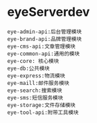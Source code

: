 # eyeServerdev

    eye-admin-api:后台管理模块
    eye-brand-api:品牌管理模块
    eye-cms-api:文章管理模块
    eye-common-api:通用的模块
    eye-core: 核心模块
    eye-db:公共模块
    eye-express:物流模块
    eye-maill:邮件服务模块
    eye-search:搜索模块
    eye-sms:短信服务模块
    eye-storage:文件存储模块
    eye-tool-api:附带工具模块

